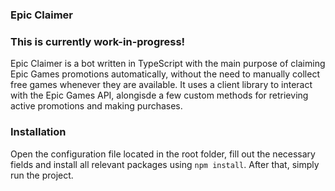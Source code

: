 ### Epic Claimer
### This is currently work-in-progress!
Epic Claimer is a bot written in TypeScript with the main purpose of claiming Epic Games promotions automatically, without the need to manually collect free games whenever they are available. It uses a client library to interact with the Epic Games API, alongisde a few custom methods for retrieving active promotions and making purchases.

### Installation 
Open the configuration file located in the root folder, fill out the necessary fields and install all relevant packages using `npm install`. After that, simply run the project. 
